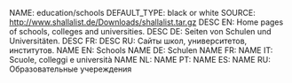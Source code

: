 NAME:   education/schools
DEFAULT_TYPE: black or white
SOURCE: http://www.shallalist.de/Downloads/shallalist.tar.gz
DESC EN: Home pages of schools, colleges and universities.
DESC DE: Seiten von Schulen und Universitäten.
DESC FR:
DESC RU: Сайты школ, университетов, институтов.
NAME EN: Schools
NAME DE: Schulen
NAME FR:
NAME IT: Scuole, colleggi e università
NAME NL:
NAME PT:
NAME ES:
NAME RU: Образовательные учереждения

